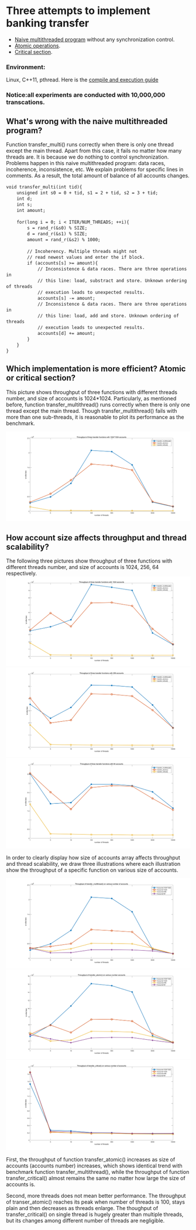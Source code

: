 # Three attempts to implement banking transfer
- [Naive multithreaded program](https://github.com/WangSiman-Carol/ParallelismMaster-ZerotoOne/blob/master/Old-school-problem/multithread.cpp) without any synchronization control.
- [Atomic operations](https://github.com/WangSiman-Carol/ParallelismMaster-ZerotoOne/blob/master/Old-school-problem/atomic.cpp).
- [Critical section](https://github.com/WangSiman-Carol/ParallelismMaster-ZerotoOne/blob/master/Old-school-problem/critical_section.cpp).

### Environment: 
Linux, C++11, pthread.
Here is the [compile and execution guide](https://github.com/WangSiman-Carol/ParallelismMaster-ZerotoOne/blob/master/Old-school-problem/compile%20info.txt)
### Notice:all experiments are conducted with 10,000,000 transcations.

## What's wrong with the naive multithreaded program?
Function transfer_multi() runs correctly when there is only one thread except the main thread. Apart from this case, it fails no matter how many threads are. It is because we do nothing to control synchronization. Problems happen in this naive multithreaded program: data races, incoherence, inconsistence, etc. We explain problems for specific lines in comments. As a result, the total amount of balance of all accounts changes.


```
void transfer_multi(int tid){
    unsigned int s0 = 0 + tid, s1 = 2 + tid, s2 = 3 + tid;
    int d;
    int s;
    int amount;

    for(long i = 0; i < ITER/NUM_THREADS; ++i){
        s = rand_r(&s0) % SIZE;
        d = rand_r(&s1) % SIZE;
        amount = rand_r(&s2) % 1000;

        // Incoherency. Multiple threads might not 
        // read newest values and enter the if block.
        if (accounts[s] >= amount){ 
            // Inconsistence & data races. There are three operations in 
            // this line: load, substract and store. Unknown ordering of threads 
            // execution leads to unexpected results.  
            accounts[s] -= amount;
            // Inconsistence & data races. There are three operations in 
            // this line: load, add and store. Unknown ordering of threads 
            // execution leads to unexpected results.
            accounts[d] += amount;    
        }        
    }
}
```


## Which implementation is more efficient? Atomic or critical section?
This picture shows throughput of three functions with different threads number, and size of accounts is 1024*1024. Particularly, as mentioned before, function transfer_multithread() runs correctly when there is only one thread except the main thread. Though transfer_multithread() fails with more than one sub-threads, it is reasonable to plot its performance as the benchmark.

![](./charts/10241024.jpg)


## How account size affects throughput and thread scalability?
The following three pictures show throughput of three functions with different threads number, and size of accounts is 1024, 256, 64 respectively.
![](./charts/1024.jpg)
![](./charts/256.jpg)
![](./charts/64.jpg)


In order to clearly display how size of accounts array affects throughput and thread scalability, we draw three illustrations where each illustration show the throughput of a specific function on various size of accounts.

![](./charts/multi.jpg)
![](./charts/atomic.jpg)
![](./charts/critical.jpg)

First, the throughput of function transfer_atomic() increases as size of accounts (accounts number) increases, which shows identical trend with benchmark function transfer_multithread(), while the throughput of function transfer_critical() almost remains the same no matter how large the size of accounts is.

Second, more threads does not mean better performance. The throughput of transer_atomic() reaches its peak when number of threads is 100, stays plain and then decreases as threads enlarge. The thoughput of transfer_critical() on single thread is hugely greater than multiple threads, but its changes among different number of threads are negligible.
